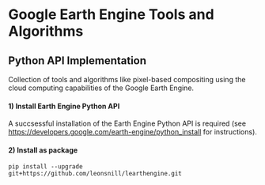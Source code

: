 # Google Earth Engine Tools and Algorithms
## Python API Implementation

Collection of tools and algorithms like pixel-based compositing using 
the cloud computing capabilities of the Google Earth Engine. 

#### 1) Install Earth Engine Python API
A succsessful installation of the Earth Engine Python API is required (see https://developers.google.com/earth-engine/python_install for instructions).

#### 2) Install as package

```
pip install --upgrade git+https://github.com/leonsnill/learthengine.git
```
